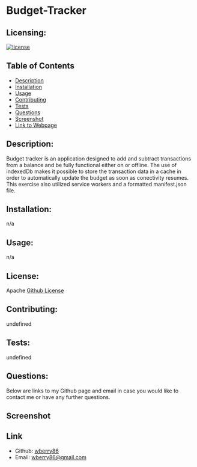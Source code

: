 # Budget-Tracker


  ## Licensing:
  [![license](https://img.shields.io/badge/license-Apache-blue)](https://shields.io)
  ## Table of Contents 
  - [Description](#description)
  - [Installation](#installation)
  - [Usage](#usage)
  - [Contributing](#contributing)
  - [Tests](#tests)
  - [Questions](#questions)
  - [Screenshot](#screenshot)
  - [Link to Webpage](#link)
  ## Description:
  Budget tracker is an application designed to add and subtract transactions from a balance and be fully functional either on or offline.  The use of indexedDb makes it possible to store the transaction data in a cache in order to automatically update the budget as soon as conectivity resumes.  This exercise also utilized service workers and a formatted manifest.json file.
  ## Installation:
  n/a
  ## Usage:
  n/a
  ## License:
  Apache
  [Github License](Apache)
  ## Contributing:
  undefined
  ## Tests:
  undefined
  ## Questions:
  Below are links to my Github page and email in case you would like to contact me or have any further questions.

  ## Screenshot

  ## Link

  - Github: [wberry86](https://github.com/wberry86)
  - Email: wberry86@gmail.com